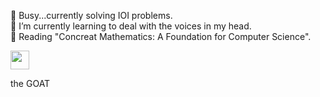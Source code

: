🏅 Busy...currently solving IOI problems. <br>
🌱 I’m currently learning to deal with the voices in my head. <br>
📖 Reading "Concreat Mathematics: A Foundation for Computer Science". <br>


<p><img src='https://upload.wikimedia.org/wikipedia/commons/1/18/ISO_C%2B%2B_Logo.svg' width=30px height=30px style=''><p>the GOAT</p></p>
